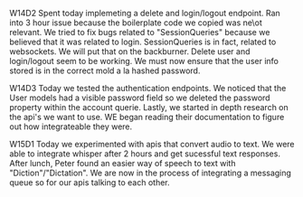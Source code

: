 W14D2
Spent today implemeting a delete and login/logout endpoint.
Ran into 3 hour issue because the boilerplate code we copied was ne\ot relevant.
We tried to fix bugs related to "SessionQueries" because we believed that it was related to login. SessionQueries is in fact, related to websockets. We will put that on the backburner.
Delete user and login/logout seem to be working. We must now ensure that the user info stored is in the correct mold a la hashed password.

W14D3
Today we tested the authentication endpoints. We noticed that the User models had a visible password field so we deleted the password property within the account querie. Lastly, we started in depth research on the api's we want to use. WE began reading their documentation to figure out how integrateable they were.

W15D1
Today we experimented with apis that convert audio to text. We were able to integrate whisper after 2 hours and get sucessful text responses. After lunch, Peter found an easier way of speech to text with "Diction"/"Dictation". We are now in the process of integrating a messaging queue so for our apis talking to each other.
